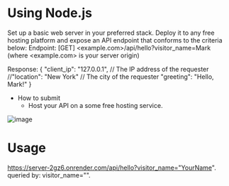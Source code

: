 # Using Node.js
Set up a basic web server in your preferred stack. Deploy it to any free hosting platform and expose an API endpoint that conforms to the criteria below:
Endpoint: [GET] <example.com>/api/hello?visitor_name=Mark (where <example.com> is your server origin)

Response:
{
    "client_ip": "127.0.0.1", // The IP address of the requester
    //"location": "New York" // The city of the requester
    "greeting": "Hello, Mark!"
}

* How to submit
  - Host your API on a some free hosting service.

![image](https://github.com/deolla/server/assets/122826169/03f33313-de0a-4742-bcfd-32e7a6421f0b)

# Usage
https://server-2gz6.onrender.com/api/hello?visitor_name="YourName".
queried by: visitor_name="".
